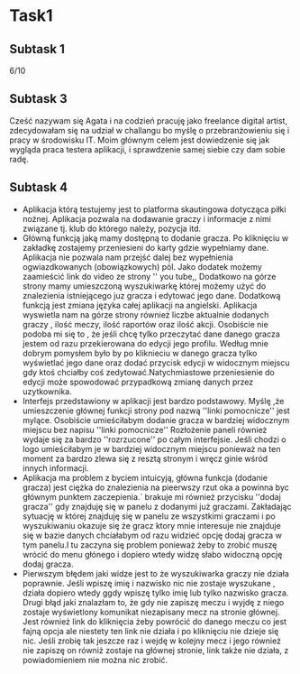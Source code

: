 # Task1
## Subtask 1
6/10
## Subtask 3
Cześć nazywam się Agata i na codzień pracuję jako freelance digital artist, zdecydowałam się na udział w challangu bo myślę o
przebranżowieniu się i pracy w środowisku IT. Moim głównym celem jest dowiedzenie się jak wygląda praca testera aplikacji, 
i sprawdzenie samej siebie czy dam sobie radę.
## Subtask 4
- Aplikacja którą testujemy jest to platforma skautingowa dotycząca piłki nożnej.
  Aplikacja pozwala na dodawanie graczy i informacje z nimi związane tj. klub do którego należy, pozycja itd.
- Główną funkcją jaką mamy dostępną to dodanie gracza. Po kliknięciu w zakładkę zostajemy przeniesieni do karty gdzie wypełniamy dane. Aplikacja
 nie pozwala nam przejść dalej bez wypełnienia ogwiazdkowanych (obowiązkowych) pól. Jako dodatek możemy zaamieścić link do video ze strony '' you tube,,
 Dodatkowo na górze strony mamy umieszczoną wyszukiwarkę której możemy użyć do znalezienia istniejącego juz gracza i edytować jego dane.
 Dodatkową funkcją jest zmiana języka całej aplikacji na angielski.
 Aplikacja wyswietla nam na górze strony również liczbe aktualnie dodanych graczy , ilość meczy, ilość raportów oraz ilość akcji.
 Osobiście nie podoba mi się to , że jeśli chcę tylko przeczytać dane danego gracza jestem od razu przekierowana do edycji jego profilu. Według mnie dobrym pomysłem było  by po kliknieciu w danego gracza tylko wyświetlać jego dane oraz dodać przycisk edycji w widocznym miejscu gdy ktoś chciałby coś zedytować.Natychmiastowe przeniesienie do edycji może spowodować przypadkową zmianę danych przez uzytkownika.
 - Interfejs przedstawiony w aplikacji jest bardzo podstawowy. Myślę ,że umieszczenie głównej funkcji strony pod nazwą ''linki pomocnicze'' jest mylące. Osobiście umieściłabym dodanie gracza w bardziej widocznym miejscu bez napisu ''linki pomocnicze''
 Rozłożenie paneli również wydaje się za bardzo ''rozrzucone'' po całym interfejsie. Jeśli chodzi o logo umieściłabym je w bardziej widocznym miejscu ponieważ na ten moment za bardzo zlewa się z resztą stronym i wręcz ginie wśród innych informacji.
- Aplikacja ma problem z byciem intuicyją, główna funkcja (dodanie gracza) jest ciężka do znalezienia na pieerwszy rzut oka a powinna byc głównym punktem zaczepienia.` 
 brakuje mi również przycisku ''dodaj gracza'' gdy znajduję się w panelu z dodanymi już graczami. Zakładając sytuację w której znajduję się w panelu ze wszystkimi graczami i po wyszukiwaniu okazuje się że gracz ktory mnie interesuje nie znajduje się w bazie danych chciałabym od razu widzieć opcję dodaj gracza w tym panelu.I tu zaczyna się problem ponieważ żeby to zrobić muszę wrócić do menu głónego i dopiero wtedy widzę słabo widoczną opcję dodaj gracza.
 - Pierwszym błędem jaki widze jest to że wyszukiwarka graczy nie działa poprawnie. Jeśli wpiszę imię i nazwisko nic nie zostaje wyszukane , działa dopiero wtedy ggdy wpiszę tylko imię lub tylko nazwisko gracza.
 Drugi błąd jaki znalazłam to, że gdy nie zapiszę meczu i wyjdę z niego zostaje wyświetlony komunikat niezapisany mecz na stronie głównej. Jest również link do kliknięcia żeby powrócić do danego meczu co jest fajną opcja ale niestety ten link nie działa i po kliknięciu nie dzieje się nic. Jeśli zrobię tak jeszcze raz i wejdę w kolejny mecz i jego również nie zapiszę on równiż zostaje na głównej stronie, link także nie działa, z powiadomieniem nie można nic zrobić.
 
